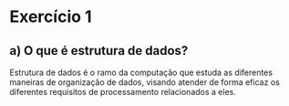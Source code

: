 # Exercício 1
## a) O que é estrutura de dados?
Estrutura de dados é o ramo da computação que estuda as diferentes maneiras de organização de dados, visando atender de forma eficaz os diferentes requisitos de processamento relacionados a eles.
